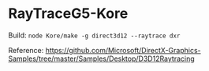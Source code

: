 # RayTraceG5-Kore

Build:
`node Kore/make -g direct3d12 --raytrace dxr`

Reference:
https://github.com/Microsoft/DirectX-Graphics-Samples/tree/master/Samples/Desktop/D3D12Raytracing
